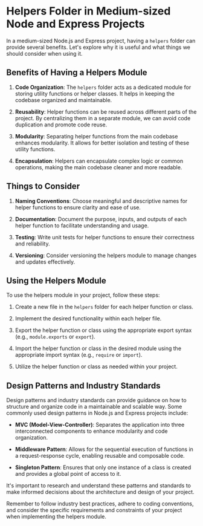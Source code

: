 # Helpers Folder in Medium-sized Node and Express Projects

In a medium-sized Node.js and Express project, having a `helpers` folder can provide several benefits. Let's explore why it is useful and what things we should consider when using it.

## Benefits of Having a Helpers Module

1. **Code Organization**: The `helpers` folder acts as a dedicated module for storing utility functions or helper classes. It helps in keeping the codebase organized and maintainable.

2. **Reusability**: Helper functions can be reused across different parts of the project. By centralizing them in a separate module, we can avoid code duplication and promote code reuse.

3. **Modularity**: Separating helper functions from the main codebase enhances modularity. It allows for better isolation and testing of these utility functions.

4. **Encapsulation**: Helpers can encapsulate complex logic or common operations, making the main codebase cleaner and more readable.

## Things to Consider

1. **Naming Conventions**: Choose meaningful and descriptive names for helper functions to ensure clarity and ease of use.

2. **Documentation**: Document the purpose, inputs, and outputs of each helper function to facilitate understanding and usage.

3. **Testing**: Write unit tests for helper functions to ensure their correctness and reliability.

4. **Versioning**: Consider versioning the helpers module to manage changes and updates effectively.

## Using the Helpers Module

To use the helpers module in your project, follow these steps:

1. Create a new file in the `helpers` folder for each helper function or class.

2. Implement the desired functionality within each helper file.

3. Export the helper function or class using the appropriate export syntax (e.g., `module.exports` or `export`).

4. Import the helper function or class in the desired module using the appropriate import syntax (e.g., `require` or `import`).

5. Utilize the helper function or class as needed within your project.

## Design Patterns and Industry Standards

Design patterns and industry standards can provide guidance on how to structure and organize code in a maintainable and scalable way. Some commonly used design patterns in Node.js and Express projects include:

- **MVC (Model-View-Controller)**: Separates the application into three interconnected components to enhance modularity and code organization.

- **Middleware Pattern**: Allows for the sequential execution of functions in a request-response cycle, enabling reusable and composable code.

- **Singleton Pattern**: Ensures that only one instance of a class is created and provides a global point of access to it.

It's important to research and understand these patterns and standards to make informed decisions about the architecture and design of your project.

Remember to follow industry best practices, adhere to coding conventions, and consider the specific requirements and constraints of your project when implementing the helpers module.

